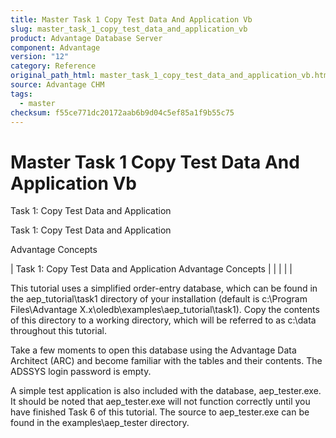```yaml
---
title: Master Task 1 Copy Test Data And Application Vb
slug: master_task_1_copy_test_data_and_application_vb
product: Advantage Database Server
component: Advantage
version: "12"
category: Reference
original_path_html: master_task_1_copy_test_data_and_application_vb.htm
source: Advantage CHM
tags:
  - master
checksum: f55ce771dc20172aab6b9d04c5ef85a1f9b55c75
---
```


# Master Task 1 Copy Test Data And Application Vb

Task 1: Copy Test Data and Application

Task 1: Copy Test Data and Application

Advantage Concepts

| Task 1: Copy Test Data and Application  Advantage Concepts |  |  |  |  |

This tutorial uses a simplified order-entry database, which can be found in the aep\_tutorial\task1 directory of your installation (default is c:\Program Files\Advantage X.x\oledb\examples\aep\_tutorial\task1). Copy the contents of this directory to a working directory, which will be referred to as c:\data throughout this tutorial.

Take a few moments to open this database using the Advantage Data Architect (ARC) and become familiar with the tables and their contents. The ADSSYS login password is empty.

A simple test application is also included with the database, aep\_tester.exe. It should be noted that aep\_tester.exe will not function correctly until you have finished Task 6 of this tutorial. The source to aep\_tester.exe can be found in the examples\aep\_tester directory.
